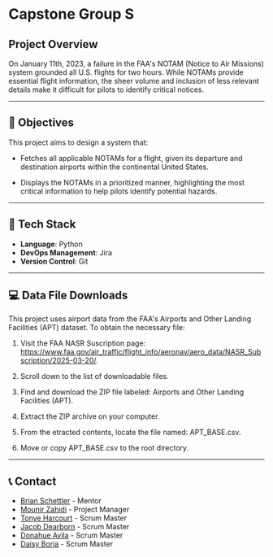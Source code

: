 # Capstone Group S

## Project Overview

On January 11th, 2023, a failure in the FAA's NOTAM (Notice to Air Missions) system grounded all U.S. flights for two hours. While NOTAMs provide essential flight information, the sheer volume and inclusion of less relevant details make it difficult for pilots to identify critical notices.

---

## :star2: Objectives

This project aims to design a system that:
- Fetches all applicable NOTAMs for a flight, given its departure and destination airports within the continental United States.

- Displays the NOTAMs in a prioritized manner, highlighting the most critical information to help pilots identify potential hazards.

---

## :rocket: Tech Stack

- **Language**: Python
- **DevOps Management**: Jira
- **Version Control**: Git

---

## :computer: Data File Downloads

This project uses airport data from the FAA's Airports and Other Landing Facilities (APT) dataset. To obtain the necessary file:

1. Visit the FAA NASR Suscription page: https://www.faa.gov/air_traffic/flight_info/aeronav/aero_data/NASR_Subscription/2025-03-20/.

2. Scroll down to the list of downloadable files.

3. Find and download the ZIP file labeled: Airports and Other Landing Facilities (APT).

4. Extract the ZIP archive on your computer.

5. From the etracted contents, locate the file named: APT_BASE.csv.

6. Move or copy APT_BASE.csv to the root directory.

---

## :telephone_receiver: Contact

- [Brian Schettler](mailto:tanminivan@gmail.com) - Mentor
- [Mounir Zahidi](mailto:Mounir.Zahidi-1@ou.edu) - Project Manager
- [Tonye Harcourt](mailto:tharcourt05@ou.edu) - Scrum Master
- [Jacob Dearborn](mailto:jtdear4@ou.edu) - Scrum Master
- [Donahue Avila](mailto:Donahue.Avila-1@ou.edu) - Scrum Master
- [Daisy Borja](mailto:Daisy.Borja-1@ou.edu) - Scrum Master

